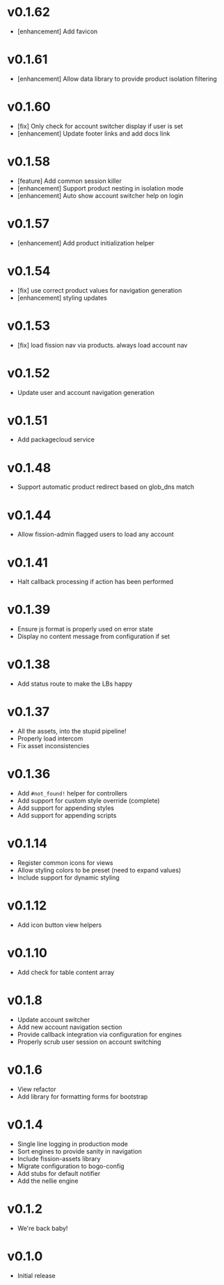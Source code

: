 # v0.1.62
* [enhancement] Add favicon

# v0.1.61
* [enhancement] Allow data library to provide product isolation filtering

# v0.1.60
* [fix] Only check for account switcher display if user is set
* [enhancement] Update footer links and add docs link

# v0.1.58
* [feature] Add common session killer
* [enhancement] Support product nesting in isolation mode
* [enhancement] Auto show account switcher help on login

# v0.1.57
* [enhancement] Add product initialization helper

# v0.1.54
* [fix] use correct product values for navigation generation
* [enhancement] styling updates

# v0.1.53
* [fix] load fission nav via products. always load account nav

# v0.1.52
* Update user and account navigation generation

# v0.1.51
* Add packagecloud service

# v0.1.48
* Support automatic product redirect based on glob_dns match

# v0.1.44
* Allow fission-admin flagged users to load any account

# v0.1.41
* Halt callback processing if action has been performed

# v0.1.39
* Ensure js format is properly used on error state
* Display no content message from configuration if set

# v0.1.38
* Add status route to make the LBs happy

# v0.1.37
* All the assets, into the stupid pipeline!
* Properly load intercom
* Fix asset inconsistencies

# v0.1.36
* Add `#not_found!` helper for controllers
* Add support for custom style override (complete)
* Add support for appending styles
* Add support for appending scripts

# v0.1.14
* Register common icons for views
* Allow styling colors to be preset (need to expand values)
* Include support for dynamic styling

# v0.1.12
* Add icon button view helpers

# v0.1.10
* Add check for table content array

# v0.1.8
* Update account switcher
* Add new account navigation section
* Provide callback integration via configuration for engines
* Properly scrub user session on account switching

# v0.1.6
* View refactor
* Add library for formatting forms for bootstrap

# v0.1.4
* Single line logging in production mode
* Sort engines to provide sanity in navigation
* Include fission-assets library
* Migrate configuration to bogo-config
* Add stubs for default notifier
* Add the nellie engine

# v0.1.2
* We're back baby!

# v0.1.0
* Initial release
